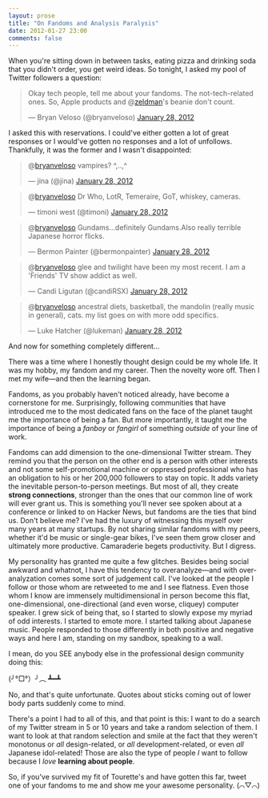 ```yaml
---
layout: prose
title: "On Fandoms and Analysis Paralysis"
date: 2012-01-27 23:00
comments: false
---
```


When you're sitting down in between tasks, eating pizza and drinking soda that you didn't order, you get weird ideas. So tonight, I asked my pool of Twitter followers a question:

<blockquote class="twitter-tweet"><p>Okay tech people, tell me about your fandoms. The not-tech-related ones. So, Apple products and @<a href="https://twitter.com/zeldman">zeldman</a>'s beanie don't count.</p>&mdash; Bryan Veloso (@bryanveloso) <a href="https://twitter.com/bryanveloso/status/163155853178974208" data-datetime="2012-01-28T07:06:01+00:00">January 28, 2012</a></blockquote>
<script src="//platform.twitter.com/widgets.js" charset="utf-8"></script>

I asked this with reservations. I could've either gotten a lot of great responses or I would've gotten no responses and a lot of unfollows. Thankfully, it was the former and I wasn't disappointed:

<blockquote class="twitter-tweet"><p>@<a href="https://twitter.com/bryanveloso">bryanveloso</a> vampires? ^,..,^</p>&mdash; jina (@jina) <a href="https://twitter.com/jina/status/163157067702607872" data-datetime="2012-01-28T07:10:50+00:00">January 28, 2012</a></blockquote>
<script src="//platform.twitter.com/widgets.js" charset="utf-8"></script>

<blockquote class="twitter-tweet"><p>@<a href="https://twitter.com/bryanveloso">bryanveloso</a> Dr Who, LotR, Temeraire, GoT, whiskey, cameras.</p>&mdash; timoni west (@timoni) <a href="https://twitter.com/timoni/status/163157821158981632" data-datetime="2012-01-28T07:13:50+00:00">January 28, 2012</a></blockquote>
<script src="//platform.twitter.com/widgets.js" charset="utf-8"></script>

<blockquote class="twitter-tweet"><p>@<a href="https://twitter.com/bryanveloso">bryanveloso</a> Gundams…definitely Gundams.Also really terrible Japanese horror flicks.</p>&mdash; Bermon Painter (@bermonpainter) <a href="https://twitter.com/bermonpainter/status/163158605309292544" data-datetime="2012-01-28T07:16:57+00:00">January 28, 2012</a></blockquote>
<script src="//platform.twitter.com/widgets.js" charset="utf-8"></script>

<blockquote class="twitter-tweet"><p>@<a href="https://twitter.com/bryanveloso">bryanveloso</a> glee and twilight have been my most recent. I am a 'Friends' TV show addict as well.</p>&mdash; Candi Ligutan (@candiRSX) <a href="https://twitter.com/candiRSX/status/163159163952824320" data-datetime="2012-01-28T07:19:10+00:00">January 28, 2012</a></blockquote>
<script src="//platform.twitter.com/widgets.js" charset="utf-8"></script>

<blockquote class="twitter-tweet"><p>@<a href="https://twitter.com/bryanveloso">bryanveloso</a> ancestral diets, basketball, the mandolin (really music in general), cats. my list goes on with more odd specifics.</p>&mdash; Luke Hatcher (@lukeman) <a href="https://twitter.com/lukeman/status/163162828713377794" data-datetime="2012-01-28T07:33:44+00:00">January 28, 2012</a></blockquote>
<script src="//platform.twitter.com/widgets.js" charset="utf-8"></script>

And now for something completely different...

There was a time where I honestly thought design could be my whole life. It was my hobby, my fandom and my career. Then the novelty wore off. Then I met my wife—and then the learning began.

Fandoms, as you probably haven't noticed already, have become a cornerstone for me. Surprisingly, following communities that have introduced me to the most dedicated fans on the face of the planet taught me the importance of being a fan. But more importantly, it taught me the importance of being a _fanboy_ or _fangirl_ of something _outside_ of your line of work.

Fandoms can add dimension to the one-dimensional Twitter stream. They remind you that the person on the other end is a person with other interests and not some self-promotional machine or oppressed professional who has an obligation to his or her 200,000 followers to stay on topic. It adds variety the inevitable person-to-person meetings. But most of all, they create **strong connections**, stronger than the ones that our common line of work will ever grant us. This is something you'll never see spoken about at a conference or linked to on Hacker News, but fandoms are the ties that bind us. Don't believe me? I've had the luxury of witnessing this myself over many years at many startups. By not sharing similar fandoms with my peers, whether it'd be music or single-gear bikes, I've seen them grow closer and ultimately more productive. Camaraderie begets productivity. But I digress.

My personality has granted me quite a few glitches. Besides being social awkward and whatnot, I have this tendency to overanalyze—and with over-analyzation comes some sort of judgement call. I've looked at the people I follow or those whom are retweeted to me and I see flatness. Even those whom I know are immensely multidimensional in person become this flat, one-dimensional, one-directional (and even worse, cliquey) computer speaker. I grew sick of being that, so I started to slowly expose my myriad of odd interests. I started to emote more. I started talking about Japanese music. People responded to those differently in both positive and negative ways and here I am, standing on my sandbox, speaking to a wall.

I mean, do you SEE anybody else in the professional design community doing this:

(╯°□°）╯︵ ┻━┻

No, and that's quite unfortunate. Quotes about sticks coming out of lower body parts suddenly come to mind.

There's a point I had to all of this, and that point is this: I want to do a search of my Twitter stream in 5 or 10 years and take a random selection of them. I want to look at that random selection and smile at the fact that they weren't monotonus or _all_ design-related, or _all_ development-related, or even _all_ Japanese idol-related! Those are also the type of people _I_ want to follow because I _love_ **learning about people**.

So, if you've survived my fit of Tourette's and have gotten this far, tweet one of your fandoms to me and show me your awesome personality. (⌒▽⌒)
